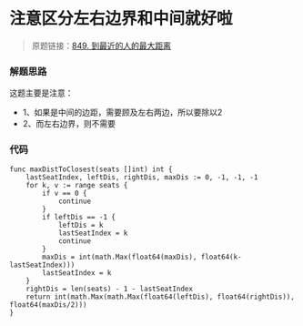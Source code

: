 # 注意区分左右边界和中间就好啦

> 原题链接：[849. 到最近的人的最大距离](https://leetcode-cn.com/problems/maximize-distance-to-closest-person/)

### 解题思路
这题主要是注意：
* 1、如果是中间的边距，需要顾及左右两边，所以要除以2
* 2、而左右边界，则不需要

### 代码

```golang
func maxDistToClosest(seats []int) int {
	lastSeatIndex, leftDis, rightDis, maxDis := 0, -1, -1, -1
	for k, v := range seats {
		if v == 0 {
			continue
		}
		if leftDis == -1 {
			leftDis = k
			lastSeatIndex = k
			continue
		}
		maxDis = int(math.Max(float64(maxDis), float64(k-lastSeatIndex)))
		lastSeatIndex = k
	}
	rightDis = len(seats) - 1 - lastSeatIndex
	return int(math.Max(math.Max(float64(leftDis), float64(rightDis)), float64(maxDis/2)))
}

```